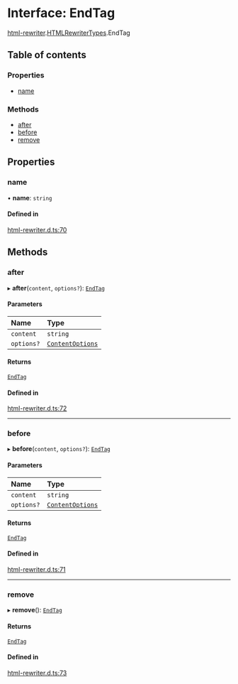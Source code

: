 # Interface: EndTag

[html-rewriter](../modules/html_rewriter.md).[HTMLRewriterTypes](../modules/html_rewriter.HTMLRewriterTypes.md).EndTag

## Table of contents

### Properties

- [name](html_rewriter.HTMLRewriterTypes.EndTag.md#name)

### Methods

- [after](html_rewriter.HTMLRewriterTypes.EndTag.md#after)
- [before](html_rewriter.HTMLRewriterTypes.EndTag.md#before)
- [remove](html_rewriter.HTMLRewriterTypes.EndTag.md#remove)

## Properties

### name

• **name**: `string`

#### Defined in

[html-rewriter.d.ts:70](https://github.com/goodcodedev/bun-types/blob/8bd1b3a/html-rewriter.d.ts#L70)

## Methods

### after

▸ **after**(`content`, `options?`): [`EndTag`](html_rewriter.HTMLRewriterTypes.EndTag.md)

#### Parameters

| Name | Type |
| :------ | :------ |
| `content` | `string` |
| `options?` | [`ContentOptions`](html_rewriter.HTMLRewriterTypes.ContentOptions.md) |

#### Returns

[`EndTag`](html_rewriter.HTMLRewriterTypes.EndTag.md)

#### Defined in

[html-rewriter.d.ts:72](https://github.com/goodcodedev/bun-types/blob/8bd1b3a/html-rewriter.d.ts#L72)

___

### before

▸ **before**(`content`, `options?`): [`EndTag`](html_rewriter.HTMLRewriterTypes.EndTag.md)

#### Parameters

| Name | Type |
| :------ | :------ |
| `content` | `string` |
| `options?` | [`ContentOptions`](html_rewriter.HTMLRewriterTypes.ContentOptions.md) |

#### Returns

[`EndTag`](html_rewriter.HTMLRewriterTypes.EndTag.md)

#### Defined in

[html-rewriter.d.ts:71](https://github.com/goodcodedev/bun-types/blob/8bd1b3a/html-rewriter.d.ts#L71)

___

### remove

▸ **remove**(): [`EndTag`](html_rewriter.HTMLRewriterTypes.EndTag.md)

#### Returns

[`EndTag`](html_rewriter.HTMLRewriterTypes.EndTag.md)

#### Defined in

[html-rewriter.d.ts:73](https://github.com/goodcodedev/bun-types/blob/8bd1b3a/html-rewriter.d.ts#L73)
